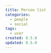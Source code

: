 ```yaml
---
title: Person list
categories:
  - people
  - social
tags:
  - user
created: 0.5.0
updated: 0.5.0
---
```

